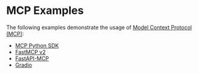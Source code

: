 # MCP Examples

The following examples demonstrate the usage of [Model Context Protocol (MCP)](https://modelcontextprotocol.io):

- [MCP Python SDK](mcp_python_sdk)
- [FastMCP v2](fastmcp)
- [FastAPI-MCP](fastapi_mcp)
- [Gradio](gradio)
